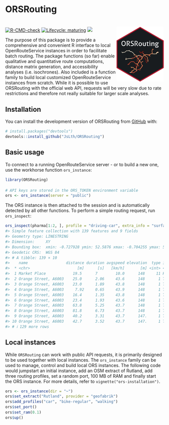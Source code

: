 <!-- README.md is generated from README.Rmd. Please edit that file -->





# ORSRouting

# <img src="man/figures/orsrouting_sticker.png" width = "150" align="right" />

<!-- badges: start -->
[![R-CMD-check](https://github.com/JsLth/ORSRouting/actions/workflows/check-standard.yaml/badge.svg)](https://github.com/JsLth/ORSRouting/actions/workflows/R-CMD-check.yaml)
[![Lifecycle: maturing](https://img.shields.io/badge/lifecycle-maturing-blue.svg)](https://lifecycle.r-lib.org/articles/stages.html#maturing)
[![](https://www.r-pkg.org/badges/version/ORSRouting)](https://cran.r-project.org/package=ORSRouting)

<!-- badges: end -->

The purpose of this package is to provide a comprehensive and convenient R interface to local OpenRouteService instances in order to facilitate batch routing. The package functions (so far) enable qualitative and quantitative route computations, distance matrix generation, and accessibility analyses (i.e. isochrones). Also included is a function family to build local customized OpenRouteService instances from scratch. While it is possible to use ORSRouting with the official web API, requests will be very slow due to rate restrictions and therefore not really suitable for larger scale analyses.

## Installation

You can install the development version of ORSRouting from [GitHub](https://github.com/) with:

``` r
# install.packages("devtools")
devtools::install_github("JsLth/ORSRouting")
```

## Basic usage

To connect to a running OpenRouteService server - or to build a new one, use the workhorse function `ors_instance`:


```r
library(ORSRouting)

# API keys are stored in the ORS_TOKEN environment variable
ors <- ors_instance(server = "public")
```

The ORS instance is then attached to the session and is automatically detected by all other functions. To perform a simple routing request, run `ors_inspect`:


```r
ors_inspect(pharma[1:2, ], profile = "driving-car", extra_info = "surface")
#> Simple feature collection with 139 features and 9 fields
#> Geometry type: LINESTRING
#> Dimension:     XY
#> Bounding box:  xmin: -0.727928 ymin: 52.5876 xmax: -0.704255 ymax: 52.66963
#> Geodetic CRS:  WGS 84
#> # A tibble: 139 × 10
#>    name                 distance duration avgspeed elevation  type instruction      exit_number surface                  geometry
#>  * <chr>                     [m]      [s]   [km/h]       [m] <int> <chr>                  <int> <fct>            <LINESTRING [°]>
#>  1 Market Place            19.5      7        10.0      148     11 Head west on Ma…          NA Asphalt (-0.722324 52.58762, -0.…
#>  2 Orange Street, A6003    25.0      2.06     43.6      148      1 Turn right onto…          NA Paved   (-0.72261 52.5876, -0.72…
#>  3 Orange Street, A6003    23.0      1.89     43.8      148      1 Turn right onto…          NA Paved   (-0.722639 52.58782, -0.…
#>  4 Orange Street, A6003     7.92     0.65     43.9      148      1 Turn right onto…          NA Paved   (-0.722765 52.58801, -0.…
#>  5 Orange Street, A6003    16.4      1.35     43.8      148      1 Turn right onto…          NA Paved   (-0.722833 52.58807, -0.…
#>  6 Orange Street, A6003    23.4      1.93     43.6      148      1 Turn right onto…          NA Paved   (-0.722931 52.5882, -0.7…
#>  7 Orange Street, A6003    63.8      5.25     43.7      148      1 Turn right onto…          NA Paved   (-0.722971 52.58841, -0.…
#>  8 Orange Street, A6003    81.8      6.73     43.7      148      1 Turn right onto…          NA Paved   (-0.722933 52.58899, -0.…
#>  9 Orange Street, A6003    40.2      3.31     43.7      147.     1 Turn right onto…          NA Paved   (-0.722804 52.58972, -0.…
#> 10 Orange Street, A6003    42.7      3.52     43.7      147.     1 Turn right onto…          NA Paved   (-0.722753 52.59008, -0.…
#> # ℹ 129 more rows
```


## Local instances

While `ORSRouting` can work with public API requests, it is primarily designed to be used together with local instances. The `ors_instance` family can be used to manage, control and build local ORS instances. The following code would jumpstart an initial instance, add an OSM extract of Rutland, add three routing profiles, set a random port, 100 MB of RAM and finally start the ORS instance. For more details, refer to `vignette("ors-installation")`.


```r
ors <- ors_instance(dir = "~")
ors$set_extract("Rutland", provider = "geofabrik")
ors$add_profiles("car", "bike-regular", "walking")
ors$set_port()
ors$set_ram(0.1)
ors$up()
```

